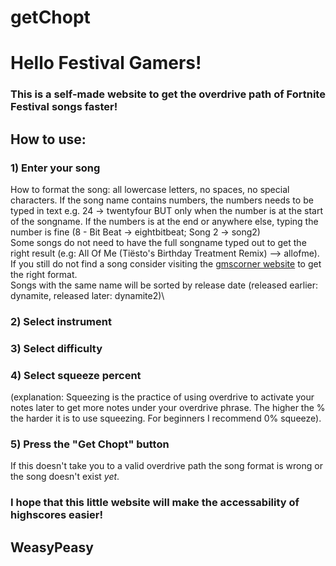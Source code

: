 # getChopt

# Hello Festival Gamers!

### This is a self-made website to get the overdrive path of Fortnite Festival songs faster!

## How to use:
### 1) Enter your song

How to format the song: all lowercase letters, no spaces, no special characters. If the song name contains numbers, the numbers needs to be typed in text e.g. 24 -> twentyfour BUT only when the number is at the start of the songname. If the numbers is at the end or anywhere else, typing the number is fine (8 - Bit Beat -> eightbitbeat; Song 2 -> song2)\
Some songs do not need to have the full songname typed out to get the right result (e.g: All Of Me (Tiësto's Birthday Treatment Remix) --> allofme).\
If you still do not find a song consider visiting the [gmscorner website]([url](https://www.gmscorner.dev/fortnite/expert/guitar/)) to get the right format.\
Songs with the same name will be sorted by release date (released earlier: dynamite, released later: dynamite2)\
### 2) Select instrument
### 3) Select difficulty
### 4) Select squeeze percent 
(explanation: Squeezing is the practice of using overdrive to activate your notes later to get more notes under your overdrive phrase. The higher the % the harder it is to use squeezing. For beginners I recommend 0% squeeze).
### 5) Press the "Get Chopt" button 
If this doesn't take you to a valid overdrive path the song format is wrong or the song doesn't exist _yet_.


### I hope that this little website will make the accessability of highscores easier!

## WeasyPeasy
